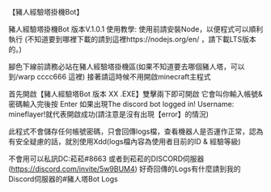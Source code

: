 【豬人經驗塔掛機Bot】

豬人經驗塔掛機Bot 版本V.1.0.1
使用教學:
使用前請安裝Node，以便程式可以順利執行
(不知道要到哪裡下載的請到這裡https://nodejs.org/en/ ，請下載LTS版本的。)

腳色下線前請務必站在豬人經驗塔掛機區(如果不知道要去哪個豬人塔，可以到/warp cccc666 這裡)
接著請這時候不用開啟minecraft主程式

首先開啟【豬人經驗塔Bot 版本 XX .EXE】雙擊兩下即可開啟
它會叫你輸入帳號&密碼輸入完後按 Enter
如果出現The discord bot logged in! Username: mineflayer!就代表開啟成功(請注意是沒有出現【error】的情況)

此程式不會儲存任何帳號密碼，只會回傳logs檔，查看機器人是否運作正常，認為有安全疑慮的話，就別使用Xdd(logs檔內容為使用者目前的ID & 經驗等級)

不會用可以私訊DC:菘菘#8663  或者到菘菘的DISCORD伺服器(https://discord.com/invite/5w9BUM4)
好奇回傳的Logs有什麼請到我的Discord伺服器的#豬人塔Bot Logs
